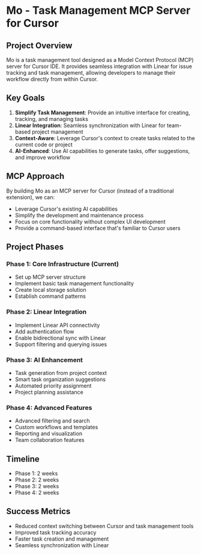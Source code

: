 # Mo - Task Management MCP Server for Cursor

## Project Overview

Mo is a task management tool designed as a Model Context Protocol (MCP) server for Cursor IDE. It provides seamless integration with Linear for issue tracking and task management, allowing developers to manage their workflow directly from within Cursor.

## Key Goals

1. **Simplify Task Management**: Provide an intuitive interface for creating, tracking, and managing tasks
2. **Linear Integration**: Seamless synchronization with Linear for team-based project management
3. **Context-Aware**: Leverage Cursor's context to create tasks related to the current code or project
4. **AI-Enhanced**: Use AI capabilities to generate tasks, offer suggestions, and improve workflow

## MCP Approach

By building Mo as an MCP server for Cursor (instead of a traditional extension), we can:

- Leverage Cursor's existing AI capabilities
- Simplify the development and maintenance process
- Focus on core functionality without complex UI development
- Provide a command-based interface that's familiar to Cursor users

## Project Phases

### Phase 1: Core Infrastructure (Current)

- Set up MCP server structure
- Implement basic task management functionality
- Create local storage solution
- Establish command patterns

### Phase 2: Linear Integration

- Implement Linear API connectivity
- Add authentication flow
- Enable bidirectional sync with Linear
- Support filtering and querying issues

### Phase 3: AI Enhancement

- Task generation from project context
- Smart task organization suggestions
- Automated priority assignment
- Project planning assistance

### Phase 4: Advanced Features

- Advanced filtering and search
- Custom workflows and templates
- Reporting and visualization
- Team collaboration features

## Timeline

- Phase 1: 2 weeks
- Phase 2: 2 weeks
- Phase 3: 2 weeks
- Phase 4: 2 weeks

## Success Metrics

- Reduced context switching between Cursor and task management tools
- Improved task tracking accuracy
- Faster task creation and management
- Seamless synchronization with Linear
